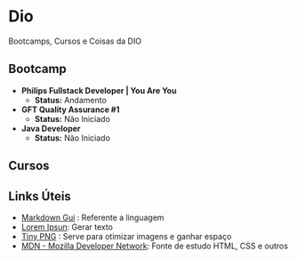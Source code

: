 # Dio
Bootcamps, Cursos e Coisas da DIO

## Bootcamp

* **Philips Fullstack Developer | You Are You** 
  * **Status:** Andamento
* **GFT Quality Assurance #1**
  * **Status:** Não Iniciado
* **Java Developer**
  * **Status:** Não Iniciado

## Cursos


## Links Úteis

* [Markdown Gui](https://www.markdownguide.org/) : Referente a linguagem
* [Lorem Ipsun](https://www.lipsum.com/): Gerar texto 
* [Tiny PNG](https://tinypng.com/) : Serve para otimizar imagens e ganhar espaço
* [MDN - Mozilla Developer Network](https://developer.mozilla.org/pt-BR/): Fonte de estudo HTML, CSS e outros
